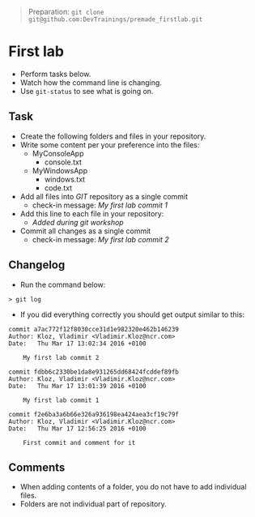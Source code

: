 > Preparation: `git clone git@github.com:DevTrainings/premade_firstlab.git`

# First lab

* Perform tasks below.
* Watch how the command line is changing.
* Use `git-status` to see what is going on.

## Task

* Create the following folders and files in your repository.
* Write some content per your preference into the files:
  * MyConsoleApp
    * console.txt
  * MyWindowsApp
    * windows.txt
    * code.txt
* Add all files into _GIT_ repository as a single commit
  * check-in message: _My first lab commit 1_
* Add this line to each file in your repository:
  * _Added during git workshop_
* Commit all changes as a single commit
  * check-in message: _My first lab commit 2_

## Changelog

* Run the command below:

```
> git log
```

* If you did everything correctly you should get output similar to this:

```
commit a7ac772f12f8030cce31d1e982320e462b146239
Author: Kloz, Vladimir <Vladimir.Kloz@ncr.com>
Date:   Thu Mar 17 13:02:34 2016 +0100

    My first lab commit 2

commit fdbb6c2330be1da8e931265dd68424fcddef89fb
Author: Kloz, Vladimir <Vladimir.Kloz@ncr.com>
Date:   Thu Mar 17 13:01:39 2016 +0100

    My first lab commit 1

commit f2e6ba3a6b66e326a936198ea424aea3cf19c79f
Author: Kloz, Vladimir <Vladimir.Kloz@ncr.com>
Date:   Thu Mar 17 12:56:25 2016 +0100

    First commit and comment for it
```

## Comments

* When adding contents of a folder, you do not have to add individual files.
* Folders are not individual part of repository.
